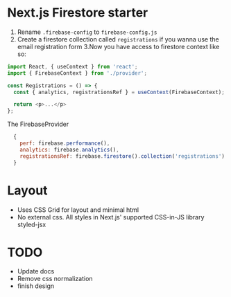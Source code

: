 # Next.js Firestore starter
  1. Rename <code>.firebase-config</code> to <code>firebase-config.js</code>
  2. Create a firestore collection called <code>registrations</code> if you wanna use the email registration form
  3.Now you have access to firestore context like so:
  ```js
  import React, { useContext } from 'react';
  import { FirebaseContext } from './provider';

  const Registrations = () => {
    const { analytics, registrationsRef } = useContext(FirebaseContext);

    return <p>...</p>
  };
  ```

  The FirebaseProvider
  ```js
    {
      perf: firebase.performance(),
      analytics: firebase.analytics(),
      registrationsRef: firebase.firestore().collection('registrations')
    }
  ```

# Layout
* Uses CSS Grid for layout and minimal html
* No external css. All styles in Next.js' supported CSS-in-JS library styled-jsx

# TODO
  * Update docs
  * Remove css normalization
  * finish design
